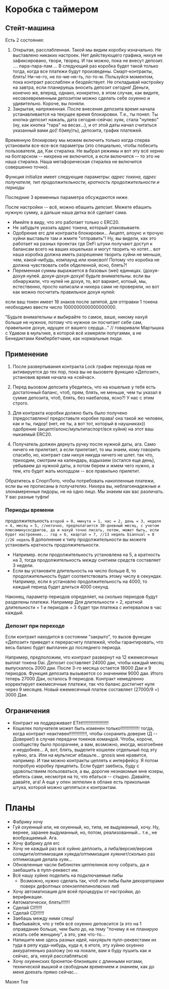 # Коробка с таймером

## Стейт-машина

Есть 2 состояния:

1. Открытая, расслабленная.
   Такой мы видим коробку изначально. Не выставлено никаких настроек. Нет действующего графика, нихуя не зафиксировано, твори, творец. И так можно, пока не внесут депозит. .... пара-пара-пам ... В следующий раз коробка будет такой только тогда, когда все платежи будут произведены. Смарт-контракты, блять! Ни-че-го, не по-ме-ня-ть, по-то-м. Пользуйся моментом, пока контракт расслаблен и бездействует. Не откладывай настройку на завтра, если планируешь вносить депозит сегодня! Деньги, конечно же, вперед, однако, конкретно, в этом случае, как видите, несовоевременным депозитом можно сделать себе охуенно и удивительно. Короче, вы поняли. 
2. Закрытая, напряженная.
    После внесения депозита время начала устанавливается на текущее время блокировки. Т.е., ты понял. Ты кнопка-депозит нажаль, дата сегодня-сейчас хуяк, стала "нулево" (ну, как кнопка "тара" на весах...), и от этой даты начал считаться указанный вами до(! б(мяу)ть), депозита, график платежей.

Временную блокировку мы можем включить только когда сперва установили все-все-все параметры (это специально, чтобы побесить пользователя, да, Как стиралка. Не выбрал режимы и вот эту всё херню на болгарском -- нихрена не включится, а если включится -- то это не наша стиралка. Наша метафорическая стиралка не включится совершенно точно).

Функция initialize имеет следующие параметры:
*адрес токена, адрес получателя, тип продолжительности, кратность продолжительности и периоды*

Последние 3 временных параметра обсуждаются ниже.

После настройки -- всё, можно ебашить депозит. Межете ебашить нужную сумму, а дальше наша детка всё сделает сама.

- Имейте в виду, что это работает только с ERC20.
- Не забудьте указать адрес токена, который упаковываете.
- Одобрение erc для контракта блокировки... Акцепт, алоунс и прочую хуйни выставьте там и жмите "отправить"! Ну, вы видели, как это работает на разных проектах где DeFi штуки получают доступ к балансам всего на ваших кошельках и могут творить чо хотят... вот наша коробка должна иметь разрешение творить хуйни не меньше, чем, какой-нибудь, компаунд или юнисвоп! Потому что коробка не должна чувствовать себя обделенной, ясно, блять?!
- Переменная суммы выражается в базовых (wei) единицах. (дохуя-дохуя нулей. дохуя-дохуя-дохуя! будьте внимательны. если вы обнаружили, что нулей не дохуя, то, вот вариант, котоый, мы, естественно, просто написали и нихера сами не проверяли, но вот как можно посчитать правильное дохуя нулей:

если ваш токен имеет 18 знаков после запятой, для отправки 1 токена необходимо ввести число 1000000000000000000.

"Будьте внимательны и выбирайте то самое, ваше, никому нахуй больше не нужное, потому что нужное он посчитает себе сам, правильное дохуе, идущее от вашего сердца..." // говаривали Мартышка с Удавом в мультике, в которой всё измеряли попугаями, а не Бенедиктами Кембербетчами, как нормальные люди.

## Применение

1. После развертывания контракта Lock график перехода прав не активируется до тех пор, пока вы не вызовете функцию «Депозит», установив время начала на «сейчас».
2. Перед вызовом депозита убедитесь, что на кошельке у тебя есть достаточный баланс, чтоб, прям, блять, не меньше, чем ты указал в сумме депозита, чтоб, блять, без наебалова, ясно?! У нас с этим строго.
3. Для контракта коробки должно быть было получено (предоставлено! предоставьте коробке права! она такой же человек, как и ты, пидор! (нет, не ты, а вот тот, который в наушниках)) одобрение (акцепт/алонс/мультипаспорт/вся хуйня) на этот ваш ныкаемый ERC20.

4. Получатель должен дернуть ручку после нужной даты, ага. Само ничего не прилетает, а если прилетает, то мы знаем, кому говорить спасибо, но, контракт сам нихуя никуда ничего не шлет. так что, приходим, смотрим на календарь, вздыхаем (остался еще день), уебываем до нужной даты, а потом берем и жмем чего нужно, а тем, кто будет жать молодцом -- все правильно прилетит.

Обратитесь в СпортЛото, чтобы потребовать накопленные платежи, если вы не прописаны в получателях. Нихера вы, неблагоенадежные и злонамеренные пидоры, не на одно лицо. Мы знаеим как вас различать. У вас разные туфли! 

### Периоды времени

продолжительность
``
        второй = 0,
        минута = 1,
        час = 2,
        день = 3,
        неделя = 4,
        месяц = 5, //неточно, предполагается 30-дневный месяц, с учетом плюсоминусосдвигов, да и нахуй точно писать, потом, может быть, если будет настроение...
        год = 6,
        квартал = 7, //13 недель
        biannual = 8 //26 недель
``
В дополнение к типу продолжительности вы можете установить кратность продолжительности.
- Например. если продолжительность установлена ​​на 5, а кратность на 3, тогда продолжительность между снятием средств составляет 3 недели.
- Если вы установите длительность на число больше 8, то продолжительность будет соответствовать этому числу в секундах. Например, если я установлю продолжительность на 4000, то каждый период будет длиться 4000 секунд.

Наконец, параметр периодов определяет, на сколько периодов будут разделены платежи. Например
Для длительности = 2, кратной длительности = 1 и периодов = 3 будет три платежа с интервалом в час каждый.

### Депозит при переходе

Если контракт находится в состоянии "закрыто", то вызов функции «Депозит» приведет к перерасчету платежей, чтобы гарантировать, что весь баланс будет выплачен до последнего периода.

Например, предположим, что контракт развернут на 12 ежемесячных выплат токена Dai. Депозит составляет 24000 даи, чтобы каждый месяц выпускалось 2000 даи. После 3-го месяца остается 18000 Даи и 9 периодов. Функция депозита вызывается со значением 9000 даи. Итого теперь 27000 Даи, осталось 9 периодов. Контракт немедленно корректирует ежемесячные платежи, так что баланс достигнет нуля через 9 месяцев. Новый ежемесячный платеж составляет (27000/9 =) 3000 Даи.

## Ограничения

- Контракт не поддерживает ETH!!!!!!!!!!!!!!!!!!!!!
- Кошелек получателя может быть изменен только!!!!!!!!!!!!!!! тогда, когда контракт неактивен!!!!!!!!!!!!!!, чтобы сохранить доверие (Д -- Доверие!) в случае передачи токенов командой. Чтобы, короче, сообществу было прозрачнее, а вам, возможно, иногда, мозгоебнее и неудобнее... А, вот, блять, выделите кошелек отдельный под эту хуйню, ага. Или на мультисиг ебашьте... gnosis мне нравится, например. И там можно контракты цеплять к интерфейсу. Я потом попробую коробку прицепить. Если будет заебись, буду с удовольствием пользоваться, а вы, дорогие незнакомые мне юзеры, ебитесь сами, несмотря на то, что ебаться -- стыдно. Давайте, давайте, ага! А еще у опен зеппелин в облаке есть прикольная штука, которой можно цепляться к контрактам. 

# Планы

- Фабрику хочу
- Гуй охуенный или, не охуенный, но, типа, не выдуманный, хочу. Ну, вернее, заранее выдуманный, но, потом, реализованный... т.е., не вообращаемый. Ага.
- Хочу фабрику для erc
- Хочу не каждый раз всё хуйню деплоить, а либа/версия/версия солидити/оптимизация хуякда/оптимизация хуякнет/сколько раз оптимизация делала хуяк...
- Обновленные часли библиотек цеппелинов хочу собрать, да и заебашить в пулл-реквест им.
- Всё нашу хуйню поделить на подключаемые либы
  - Возможно, нужно сделать так, чтоб эти либы были декораторами поверх дефолтных опензеппелинолвских либ
- Хочу автоматизация для всей процедуры от настройки, до верификации.
- Автоматически, блять!!!!!!!
- Сделай CI!!!!!!
- Сделай CD!!!!!!
- Заебашь между ними слеш!
- Выебывайся, что у тебя всё охуенно деповсится (а это на 1 оправдание больше, чем было до, на тему "почему я не планирую искать себе женщину", а это, уже что-то...
- Напишите мне здесь разных идей, нахуярьте пулл-реквестами их туда в репу куда-нибудь, куда я, в итоге, эту хуйню охуенно аккуратненько разложу (но на локале, вам я буду пушить как и сейчас, ага, нехуй расслабляться)
- Хочу охуеннских брюнеток-близняшек с длинными ногами, технической вышкой и свободным времением и знанием, как до меня доехать прямо сейчас...

Мазел Тов